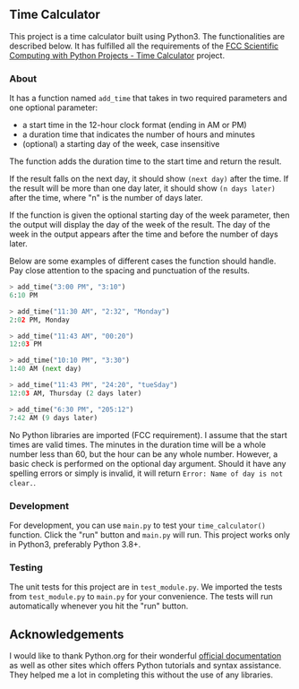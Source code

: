 ## Time Calculator

This project is a time calculator built using Python3. The functionalities are described below.
It has fulfilled all the requirements of the [FCC Scientific Computing with Python Projects - Time Calculator](https://www.freecodecamp.org/learn/scientific-computing-with-python/scientific-computing-with-python-projects/time-calculator) project.

### About

It has a function named `add_time` that takes in two required parameters and one optional parameter:
* a start time in the 12-hour clock format (ending in AM or PM) 
* a duration time that indicates the number of hours and minutes
* (optional) a starting day of the week, case insensitive

The function adds the duration time to the start time and return the result.

If the result falls on the next day, it should show `(next day)` after the time. If the result will be more than one day later, it should show `(n days later)` after the time, where "n" is the number of days later.

If the function is given the optional starting day of the week parameter, then the output will display the day of the week of the result. The day of the week in the output appears after the time and before the number of days later.

Below are some examples of different cases the function should handle. Pay close attention to the spacing and punctuation of the results.
```py
> add_time("3:00 PM", "3:10")
6:10 PM

> add_time("11:30 AM", "2:32", "Monday")
2:02 PM, Monday

> add_time("11:43 AM", "00:20")
12:03 PM

> add_time("10:10 PM", "3:30")
1:40 AM (next day)

> add_time("11:43 PM", "24:20", "tueSday")
12:03 AM, Thursday (2 days later)

> add_time("6:30 PM", "205:12")
7:42 AM (9 days later)
```

No Python libraries are imported (FCC requirement). I assume that the start times are valid times. The minutes in the duration time will be a whole number less than 60, but the hour can be any whole number. However, a basic check is performed on the optional day argument. Should it have any spelling errors or simply is invalid, it will return `Error: Name of day is not clear.`.

### Development

For development, you can use `main.py` to test your `time_calculator()` function. Click the "run" button and `main.py` will run. This project works only in Python3, preferably Python 3.8+.

### Testing 

The unit tests for this project are in `test_module.py`. We imported the tests from `test_module.py` to `main.py` for your convenience. The tests will run automatically whenever you hit the "run" button.

## Acknowledgements

I would like to thank Python.org for their wonderful [official documentation](https://docs.python.org/3/) as well as other sites which offers Python tutorials and syntax assistance. They helped me a lot in completing this without the use of any libraries.
